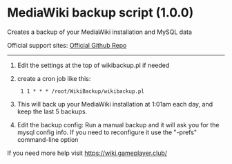 # MediaWiki backup script (1.0.0)
Creates a backup of your MediaWiki installation and MySQL data

Official support sites: [Official Github Repo](https://github.com/fstltna/WikiBackup)

---

1. Edit the settings at the top of wikibackup.pl if needed
2. create a cron job like this:

        1 1 * * * /root/WikiBackup/wikibackup.pl

3. This will back up your MediaWiki installation at 1:01am each day, and keep the last 5 backups.

4. Edit the backup config:
 	Run a manual backup and it will ask you for the mysql config info. If you need to reconfigure it use the "-prefs" command-line option

If you need more help visit https://wiki.gameplayer.club/
